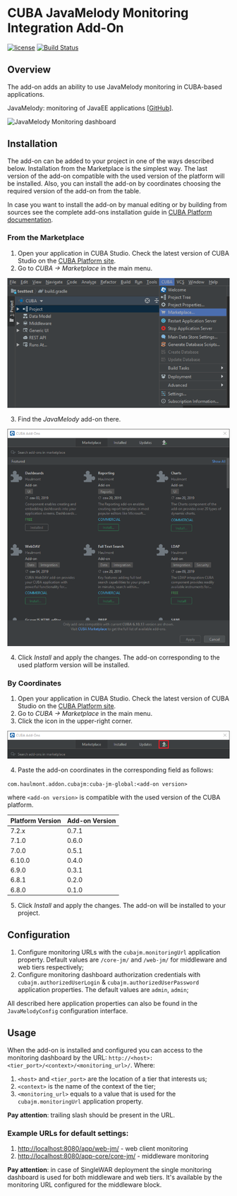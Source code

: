 # CUBA JavaMelody Monitoring Integration Add-On

[![license](https://img.shields.io/badge/license-Apache%20License%202.0-blue.svg?style=flat)](http://www.apache.org/licenses/LICENSE-2.0)
[![Build Status](https://travis-ci.org/cuba-platform/cuba-jm.svg?branch=master)](https://travis-ci.org/cuba-platform/cuba-jm)

## Overview

The add-on adds an ability to use JavaMelody monitoring in CUBA-based
applications.

JavaMelody: monitoring of JavaEE applications
[[GitHub](https://github.com/javamelody/javamelody/wiki)].

![JavaMelody Monitoring dashboard](https://github.com/javamelody/javamelody/wiki/resources/screenshots/graphs.png)

## Installation

The add-on can be added to your project in one of the ways described below. Installation from the Marketplace is the simplest way. The last version of the add-on compatible with the used version of the platform will be installed.
Also, you can install the add-on by coordinates choosing the required version of the add-on from the table.

In case you want to install the add-on by manual editing or by building from sources see the complete add-ons installation guide in [CUBA Platform documentation](https://doc.cuba-platform.com/manual-latest/manual.html#app_components_usage).

### From the Marketplace

1. Open your application in CUBA Studio. Check the latest version of CUBA Studio on the [CUBA Platform site](https://www.cuba-platform.com/download/previous-studio/).
2. Go to *CUBA -> Marketplace* in the main menu.

 ![marketplace](img/marketplace.png)

3. Find the *JavaMelody* add-on there.

 ![addons](img/addons.png)

4. Click *Install* and apply the changes.
The add-on corresponding to the used platform version will be installed.

### By Coordinates

1. Open your application in CUBA Studio. Check the latest version of CUBA Studio on the [CUBA Platform site](https://www.cuba-platform.com/download/previous-studio/).
2. Go to *CUBA -> Marketplace* in the main menu.
3. Click the icon in the upper-right corner.

 ![by-coordinates](img/by-coordinates.png)

4. Paste the add-on coordinates in the corresponding field as follows:

 `com.haulmont.addon.cubajm:cuba-jm-global:<add-on version>`

where `<add-on version>` is compatible with the used version of the CUBA platform.

 | Platform Version| Add-on Version|
|:------------- |:------------- |
| 7.2.x         | 0.7.1         |
| 7.1.0         | 0.6.0         |
| 7.0.0         | 0.5.1         |
| 6.10.0        | 0.4.0         |
| 6.9.0         | 0.3.1         |
| 6.8.1         | 0.2.0         |
| 6.8.0         | 0.1.0         |

5. Click *Install* and apply the changes. The add-on will be installed to your project.

## Configuration

1. Configure monitoring URLs with the `cubajm.monitoringUrl` application property. Default values are `/core-jm/` and `/web-jm/` for middleware and web tiers respectively;
2. Configure monitoring dashboard authorization credentials with `cubajm.authorizedUserLogin` & `cubajm.authorizedUserPassword` application properties. The default values are `admin`, `admin`;

All described here application properties can also be found in the `JavaMelodyConfig` configuration interface.

## Usage

When the add-on is installed and configured you can access to the monitoring dashboard by the URL: `http://<host>:<tier_port>/<context>/<monitoring_url>/`.
Where:
1. `<host>` and `<tier_port>` are the location of a tier that interests us;
2. `<context>` is the name of the context of the tier;
3. `<monitoring_url>` equals to a value that is used for the
`cubajm.monitoringUrl` application property.

**Pay attention**: trailing slash should be present in the URL.

### Example URLs for default settings:
1. [http://localhost:8080/app/web-jm/](http://localhost:8080/app/web-jm/) - web client monitoring
2. [http://localhost:8080/app-core/core-jm/](http://localhost:8080/app-core/core-jm/) - middleware monitoring

**Pay attention**: in case of SingleWAR deployment the single monitoring dashboard is used for both middleware and web tiers. It's available by the monitoring URL configured for the middleware block.
